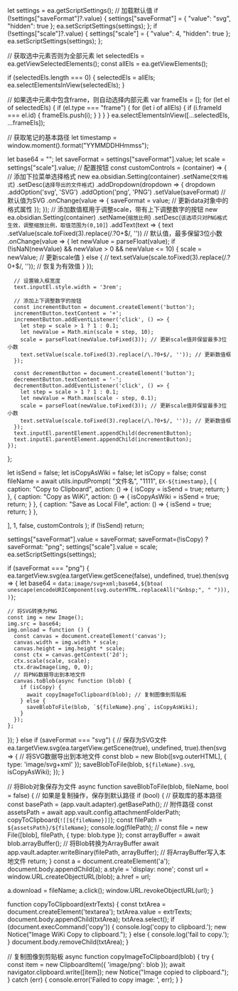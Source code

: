 let settings = ea.getScriptSettings();
// 加载默认值
if (!settings["saveFormat"]?.value) {
  settings["saveFormat"] = {
    "value": "svg",
    "hidden": true
  };
  ea.setScriptSettings(settings);
};
if (!settings["scale"]?.value) {
  settings["scale"] = {
    "value": 4,
    "hidden": true
  };
  ea.setScriptSettings(settings);
};

// 获取选中元素否则为全部元素
let selectedEls = ea.getViewSelectedElements();
const allEls = ea.getViewElements();

if (selectedEls.length === 0) {
  selectedEls = allEls;
  ea.selectElementsInView(selectedEls);
}

// 如果选中元素中包含frame，则自动选择内部元素
var frameEls = [];
for (let el of selectedEls) {
  if (el.type === "frame") {
    for (let i of allEls) {
      if (i.frameId === el.id) {
        frameEls.push(i);
      }
    }
  }
}
ea.selectElementsInView([...selectedEls, ...frameEls]);

// 获取笔记的基本路径
let timestamp = window.moment().format("YYMMDDHHmmss");

let base64 = "";
let saveFormat = settings["saveFormat"].value;
let scale = settings["scale"].value;
// 配置按钮
const customControls = (container) => {
  // 添加下拉菜单选择格式
  new ea.obsidian.Setting(container)
    .setName(`文件格式`)
    .setDesc(`选择导出的文件格式`)
    .addDropdown(dropdown => {
      dropdown
        .addOption('svg', 'SVG')
        .addOption('png', 'PNG')
        .setValue(saveFormat) // 默认值为SVG
        .onChange(value => {
          saveFormat = value; // 更新data对象中的格式属性
        });
    });
  // 添加数值框用于调整scale，带有上下调整数字的按钮
  new ea.obsidian.Setting(container)
    .setName(`缩放比例`)
    .setDesc(`该选项只对PNG格式生效，调整缩放比例，取值范围为(0,10]`)
    .addText(text => {
      text
        .setValue(scale.toFixed(3).replace(/\.?0+$/, '')) // 默认值，最多保留3位小数
        .onChange(value => {
          let newValue = parseFloat(value);
          if (!isNaN(newValue) && newValue > 0 && newValue <= 10) {
            scale = newValue; // 更新scale值
          } else {
            // text.setValue(scale.toFixed(3).replace(/\.?0+$/, '')); // 恢复为有效值
          }
        });

      // 设置输入框宽度
      text.inputEl.style.width = '3rem';

      // 添加上下调整数字的按钮
      const incrementButton = document.createElement('button');
      incrementButton.textContent = '+';
      incrementButton.addEventListener('click', () => {
        let step = scale > 1 ? 1 : 0.1;
        let newValue = Math.min(scale + step, 10);
        scale = parseFloat(newValue.toFixed(3)); // 更新scale值并保留最多3位小数
        text.setValue(scale.toFixed(3).replace(/\.?0+$/, '')); // 更新数值框
      });

      const decrementButton = document.createElement('button');
      decrementButton.textContent = '-';
      decrementButton.addEventListener('click', () => {
        let step = scale > 1 ? 1 : 0.1;
        let newValue = Math.max(scale - step, 0.1);
        scale = parseFloat(newValue.toFixed(3)); // 更新scale值并保留最多3位小数
        text.setValue(scale.toFixed(3).replace(/\.?0+$/, '')); // 更新数值框
      });
      text.inputEl.parentElement.appendChild(decrementButton);
      text.inputEl.parentElement.appendChild(incrementButton);
    });
};

let isSend = false;
let isCopyAsWiki = false;
let isCopy = false;
const fileName = await utils.inputPrompt(
  "文件名",
  "1111",
  `EX-${timestamp}`,
  [
    {
      caption: "Copy to Clipboard",
      action: () => { isCopy = isSend = true; return; }
    },
    {
      caption: "Copy as WiKi",
      action: () => { isCopyAsWiki = isSend = true; return; }
    },
    {
      caption: "Save as Local File",
      action: () => { isSend = true; return; }
    },

  ],
  1,
  false,
  customControls
);
if (!isSend) return;

settings["saveFormat"].value = saveFormat;
saveFormat=(!isCopy) ? saveFormat: "png"; 
settings["scale"].value = scale;
ea.setScriptSettings(settings);

if (saveFormat === "png") {
  ea.targetView.svg(ea.targetView.getScene(false), undefined, true).then(svg => {
    let base64 = `data:image/svg+xml;base64,${btoa(
      unescape(encodeURIComponent(svg.outerHTML.replaceAll("&nbsp;", " "))),
    )}`;

    // 将SVG转换为PNG
    const img = new Image();
    img.src = base64;
    img.onload = function () {
      const canvas = document.createElement('canvas');
      canvas.width = img.width * scale;
      canvas.height = img.height * scale;
      const ctx = canvas.getContext('2d');
      ctx.scale(scale, scale);
      ctx.drawImage(img, 0, 0);
      // 将PNG数据导出到本地文件
      canvas.toBlob(async function (blob) {
        if (isCopy) {
          await copyImageToClipboard(blob); // 复制图像到剪贴板
        } else {
          saveBlobToFile(blob, `${fileName}.png`, isCopyAsWiki);
        }
      });
    };
  });
} else if (saveFormat === "svg") {
  // 保存为SVG文件
  ea.targetView.svg(ea.targetView.getScene(true), undefined, true).then(svg => {
    // 将SVG数据导出到本地文件
    const blob = new Blob([svg.outerHTML], { type: 'image/svg+xml' });
    saveBlobToFile(blob, `${fileName}.svg`, isCopyAsWiki);
  });
}

// 将Blob对象保存为文件
async function saveBlobToFile(blob, fileName, bool = false) {
  // 如果是复制操作，保存到默认路径
  if (bool) {
    // 获取库的基本路径
    const basePath = (app.vault.adapter).getBasePath();
    // 附件路径
    const assetsPath = await app.vault.config.attachmentFolderPath;
    copyToClipboard(`![[${fileName}]]`);
    const filePath = `${assetsPath}/${fileName}`;
    console.log(filePath);
    // const file = new File([blob], filePath, { type: blob.type });
    const arrayBuffer = await blob.arrayBuffer(); // 将Blob转换为ArrayBuffer
    await app.vault.adapter.writeBinary(filePath, arrayBuffer); // 将ArrayBuffer写入本地文件
    return;
  }
  const a = document.createElement('a');
  document.body.appendChild(a);
  a.style = 'display: none';
  const url = window.URL.createObjectURL(blob);
  a.href = url;

  a.download = fileName;
  a.click();
  window.URL.revokeObjectURL(url);
}

function copyToClipboard(extrTexts) {
  const txtArea = document.createElement('textarea');
  txtArea.value = extrTexts;
  document.body.appendChild(txtArea);
  txtArea.select();
  if (document.execCommand('copy')) {
    console.log('copy to clipboard.');
    new Notice("Image WiKi Copy to clipboard.");
  } else {
    console.log('fail to copy.');
  }
  document.body.removeChild(txtArea);
}

// 复制图像到剪贴板
async function copyImageToClipboard(blob) {
  try {
    const item = new ClipboardItem({ 'image/png': blob });
    await navigator.clipboard.write([item]);
    new Notice("Image copied to clipboard.");
  } catch (err) {
    console.error('Failed to copy image: ', err);
  }
}